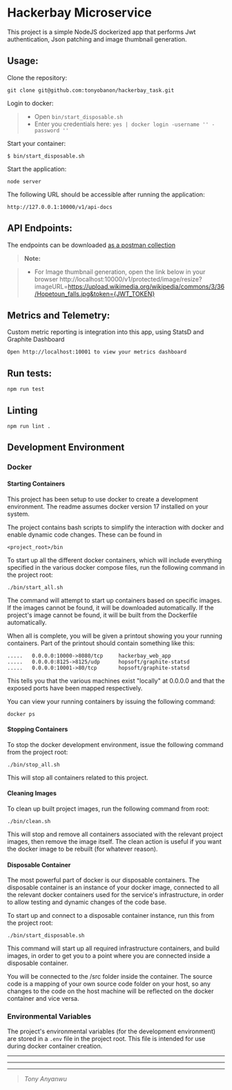 
# Hackerbay Microservice

This project is a simple NodeJS dockerized app  that performs Jwt authentication, Json patching and image thumbnail generation. 


## Usage: ##

Clone the repository:

    git clone git@github.com:tonyobanon/hackerbay_task.git

Login to docker:

> - Open `bin/start_disposable.sh`
> - Enter you credentials here: `yes | docker login -username '' -password ''` 


Start your container:

    $ bin/start_disposable.sh


Start the application:

    node server



The following URL should be accessible after running the application:

    http://127.0.0.1:10000/v1/api-docs


## API Endpoints: ##
The endpoints can be downloaded [as a postman collection](https://drive.google.com/open?id=1BXW7F0EFvYEqDe6QoidEyJA8TaolyI_b)
> **Note:**

> - For Image thumbnail generation, open the link below in your browser 
    http://localhost:10000/v1/protected/image/resize?imageURL=https://upload.wikimedia.org/wikipedia/commons/3/36/Hopetoun_falls.jpg&token={JWT_TOKEN}




## Metrics and Telemetry: ##

Custom metric reporting is integration into this app, using StatsD and Graphite Dashboard 

    Open http://localhost:10001 to view your metrics dashboard



## Run tests: ##

    npm run test



## Linting
```
npm run lint .
```

## Development Environment

### Docker

#### Starting Containers

This project has been setup to use docker to create a development environment. The readme assumes docker version 17 installed on your system.

The project contains bash scripts to simplify the interaction with docker and enable dynamic code changes. These can be found in
```
<project_root>/bin
```

To start up all the different docker containers, which will include everything specified in the various docker compose files, run the following command in the project root:

```
./bin/start_all.sh
```

The command will attempt to start up containers based on specific images. If the images cannot be found, it will be downloaded automatically.
If the project's image cannot be found, it will be built from the Dockerfile automatically.

When all is complete, you will be given a printout showing you your running containers. Part of the printout should contain something like this:
```
.....   0.0.0.0:10000->8080/tcp     hackerbay_web_app
.....   0.0.0.0:8125->8125/udp     	hopsoft/graphite-statsd
.....   0.0.0.0:10001->80/tcp     	hopsoft/graphite-statsd
```

This tells you that the various machines exist "locally" at 0.0.0.0 and that the exposed ports have been mapped respectively.
 
You can view your running containers by issuing the following command:

```
docker ps
```


#### Stopping Containers

To stop the docker development environment, issue the following command from the project root:

```
./bin/stop_all.sh
```

This will stop all containers related to this project.

#### Cleaning Images

To clean up built project images, run the following command from root:

```
./bin/clean.sh
```

This will stop and remove all containers associated with the relevant project images, then remove the image itself. The clean action is useful if you want the docker image to be rebuilt (for whatever reason).

#### Disposable Container

The most powerful part of docker is our disposable containers. The disposable container is an instance of your docker image, connected to all the relevant docker containers used for the service's infrastructure, in order to allow testing and dynamic changes of the code base.

To start up and connect to a disposable container instance, run this from the project root:

```
./bin/start_disposable.sh
```

This command will start up all required infrastructure containers, and build images, in order to get you to a point where you are connected inside a disposable container.

You will be connected to the /src folder inside the container. The source code is a mapping of your own source code folder on your host, so any changes to the code on the host machine will be reflected on the docker container and vice versa.


### Environmental Variables

The project's environmental variables (for the development environment) are stored in a `.env` file in the project root. This file is intended for use during docker container creation.


----------


----------


----------


> *Tony Anyanwu*
